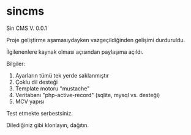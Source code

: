 sincms
======

Sin CMS V. 0.0.1

Proje geliştirme aşamasıydayken vazgeçildiğinden gelişimi durduruldu.

İlgilenenlere kaynak olması açısından paylaşıma açıldı.

Bilgiler:

  1. Ayarların tümü tek yerde saklanmıştır
  2. Çoklu dil desteği
  2. Template motoru "mustache"
  3. Veritabanı "php-active-record" (sqlite, mysql vs. desteği)
  4. MCV yapısı

Test etmekte serbestsiniz.

Dilediğiniz gibi klonlayın, dağıtın.
